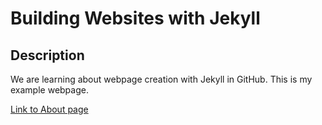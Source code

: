 # Building Websites with Jekyll

## Description

We are learning about webpage creation with Jekyll in GitHub. This is my example webpage.

[Link to About page](https://github.com/tadamus/group-website/about)
